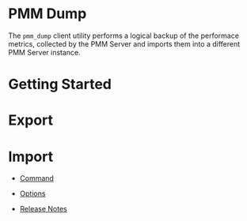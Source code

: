 # PMM Dump

The `pmm_dump` client utility performs a logical backup of the performace metrics, collected by the PMM Server and imports them into a different PMM Server instance.

# Getting Started

# Export

# Import

* [Command](commands.md)

* [Options](options.md)

* [Release Notes](ReleaseNotes/index.md)
